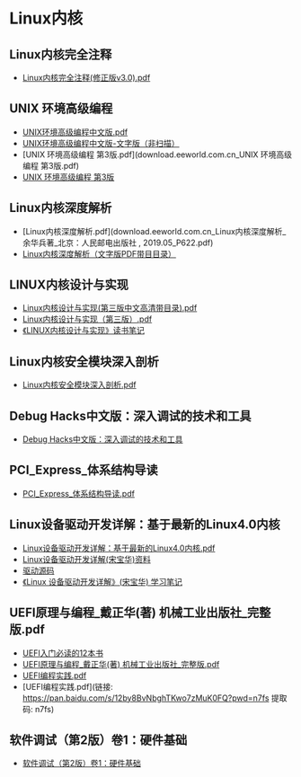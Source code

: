 # Linux内核

## Linux内核完全注释

- [Linux内核完全注释(修正版v3.0).pdf](Linux-0.11-zhaojiong/Linux内核完全注释(修正版v3.0).pdf)

## UNIX 环境高级编程

- [UNIX环境高级编程中文版.pdf](download.eeworld.com.cn_UNIX环境高级编程中文版.pdf)
- [UNIX环境高级编程中文版-文字版（非扫描）](http://download.eeworld.com.cn/detail/genping2008/550957)
- [UNIX 环境高级编程 第3版.pdf](download.eeworld.com.cn_UNIX 环境高级编程 第3版.pdf)
- [UNIX 环境高级编程 第3版](http://download.eeworld.com.cn/detail/%E5%A4%AA%E7%99%BD%E9%87%91%E6%98%9F/619878)

## Linux内核深度解析

- [Linux内核深度解析.pdf](download.eeworld.com.cn_Linux内核深度解析_余华兵著_北京：人民邮电出版社 , 2019.05_P622.pdf)
- [Linux内核深度解析（文字版PDF带目目录）](http://download.eeworld.com.cn/detail/%E9%97%B2%E9%B1%BC%E8%9C%A1%E8%95%89/624239)

## LINUX内核设计与实现

- [Linux内核设计与实现(第三版中文高清带目录).pdf](Linux内核设计与实现(第三版中文高清带目录).pdf)
- [Linux内核设计与实现（第三版）.pdf](https://awesome-programming-books.github.io/linux/Linux%E5%86%85%E6%A0%B8%E8%AE%BE%E8%AE%A1%E4%B8%8E%E5%AE%9E%E7%8E%B0%EF%BC%88%E7%AC%AC%E4%B8%89%E7%89%88%EF%BC%89.pdf)
- [《LINUX内核设计与实现》读书笔记](http://kerneltravel.net/note/)

## Linux内核安全模块深入剖析

- [Linux内核安全模块深入剖析.pdf](Linux%E5%86%85%E6%A0%B8%E5%AE%89%E5%85%A8%E6%A8%A1%E5%9D%97%E6%B7%B1%E5%85%A5%E5%89%96%E6%9E%90.pdf)

## Debug Hacks中文版：深入调试的技术和工具

- [Debug Hacks中文版：深入调试的技术和工具](https://www.wenjiangs.com/pdf-ebook/debug-hacks.html)

## PCI_Express_体系结构导读

- [PCI_Express_体系结构导读.pdf](https://www.123pan.com/Weboffice/?type=f&id=1641382&FileName=PCI_Express_%E4%BD%93%E7%B3%BB%E7%BB%93%E6%9E%84%E5%AF%BC%E8%AF%BB.pdf&Size=31777886&Etag=7d823eed57dad308392d512270c729fc&S3KeyFlag=1640083-0&CreateAt=1647394917&UpdateAt=1648172199&from=2&shareKey=y8zA-syTe)

## Linux设备驱动开发详解：基于最新的Linux4.0内核

- [Linux设备驱动开发详解：基于最新的Linux4.0内核.pdf](https://manongbook.com/linux/684.html)
- [Linux设备驱动开发详解(宋宝华)资料](https://zhuanlan.zhihu.com/p/112208300)
- [驱动源码](drivers.tar)
- [《Linux 设备驱动开发详解》(宋宝华) 学习笔记](https://github.com/eddyvv/learn-ldd-master)

## UEFI原理与编程_戴正华(著) 机械工业出版社_完整版.pdf

- [UEFI入门必读的12本书](https://blog.csdn.net/jehuyang/article/details/126596488)
- [UEFI原理与编程_戴正华(著) 机械工业出版社_完整版.pdf](https://github.com/yuanzhaoming/uefi/blob/master/UEFI%E5%8E%9F%E7%90%86%E4%B8%8E%E7%BC%96%E7%A8%8B_%E6%88%B4%E6%AD%A3%E5%8D%8E(%E8%91%97)%20%E6%9C%BA%E6%A2%B0%E5%B7%A5%E4%B8%9A%E5%87%BA%E7%89%88%E7%A4%BE_%E5%AE%8C%E6%95%B4%E7%89%88.pdf)
- [UEFI编程实践.pdf](https://static2.file123.info/download/7e7ee3a2f0411b4a1a428ddabe045471553090b9)
- [UEFI编程实践.pdf](链接: https://pan.baidu.com/s/12by8BvNbghTKwo7zMuK0FQ?pwd=n7fs 提取码: n7fs)

## 软件调试（第2版）卷1：硬件基础

- [软件调试（第2版）卷1：硬件基础](http://download.eeworld.com.cn/eewsearcher?s=3&kw=%E8%BD%AF%E4%BB%B6%E8%B0%83%E8%AF%95%EF%BC%88%E7%AC%AC2%E7%89%88%EF%BC%89%E5%8D%B71%EF%BC%9A%E7%A1%AC%E4%BB%B6%E5%9F%BA%E7%A1%80)